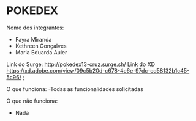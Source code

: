 # POKEDEX

Nome dos integrantes: 
- Fayra Miranda
- Kethreen Gonçalves
- Maria Eduarda Auler

Link do Surge: http://pokedex13-cruz.surge.sh/
Link do XD  https://xd.adobe.com/view/09c5b20d-c678-4c6e-97dc-cd58132b1c45-5c96/ ;

O que funciona:
-Todas as funcionalidades solicitadas

O que não funciona: 
- Nada
